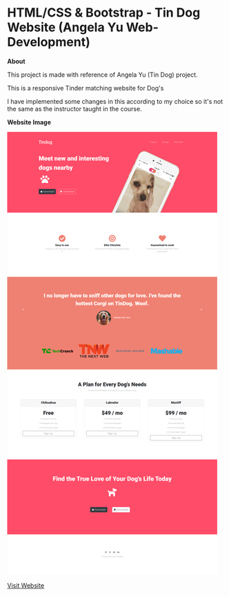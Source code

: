 # HTML/CSS & Bootstrap - Tin Dog Website (Angela Yu Web-Development)

**About**

This project is made with reference of Angela Yu (Tin Dog) project.

This is a responsive Tinder matching website for Dog's

I have implemented some changes in this according to my choice so it's not the same as the instructor taught in the course.




**Website Image**

![](images/Capture.png)



[Visit Website](https://k-kaustubh.github.io/Tin-Dog/)
